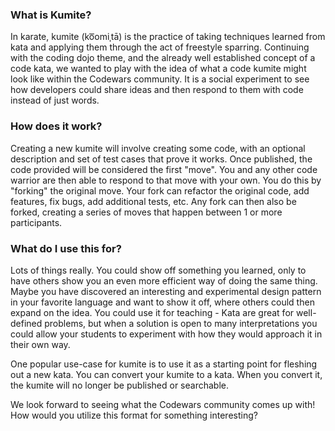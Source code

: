 ### What is Kumite?

In karate, kumite (ko͞omiˌtā) is the practice of taking techniques learned from kata and applying them through the act of freestyle sparring. Continuing with the coding dojo theme, and the already well established concept of a code kata, we wanted to play with the idea of what a code kumite might look like within the Codewars community. It is a social experiment to see how developers could share ideas and then respond to them with code instead of just words.

### How does it work?

Creating a new kumite will involve creating some code, with an optional description and set of test cases that prove it works. Once published, the code provided will be considered the first "move". You and any other code warrior are then able to respond to that move with your own. You do this by "forking" the original move. Your fork can refactor the original code, add features, fix bugs, add additional tests, etc. Any fork can then also be forked, creating a series of moves that happen between 1 or more participants.

### What do I use this for?

Lots of things really. You could show off something you learned, only to have others show you an even more efficient way of doing the same thing. Maybe you have discovered an interesting and experimental design pattern in your favorite language and want to show it off, where others could then expand on the idea. You could use it for teaching - Kata are great for well-defined problems, but when a solution is open to many interpretations you could allow your students to experiment with how they would approach it in their own way.

One popular use-case for kumite is to use it as a starting point for fleshing out a new kata. You can convert your kumite to a kata. When you convert it, the kumite will no longer be published or searchable.

We look forward to seeing what the Codewars community comes up with! How would you utilize this format for something interesting?
